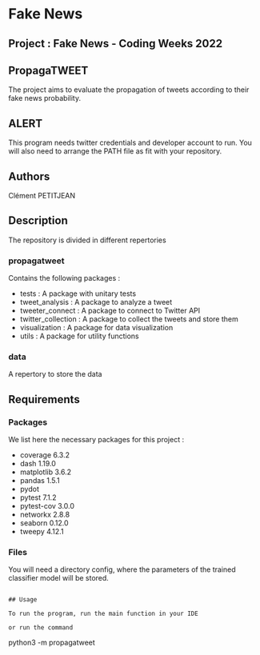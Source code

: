 # Fake News

## Project : Fake News - Coding Weeks 2022
## PropagaTWEET

The project aims to evaluate the propagation of tweets according to their fake news probability.

## ALERT

This program needs twitter credentials and developer account to run. You will also need to arrange the PATH file as fit with your repository.

## Authors

Clément PETITJEAN


## Description

The repository is divided in different repertories

### propagatweet

Contains the following packages :

- tests : A package with unitary tests
- tweet_analysis : A package to analyze a tweet
- tweeter_connect : A package to connect to Twitter API
- twitter_collection : A package to collect the tweets and store them
- visualization : A package for data visualization
- utils : A package for utility functions

### data

A repertory to store the data

## Requirements


### Packages

We list here the necessary packages for this project :

- coverage 6.3.2
- dash 1.19.0
- matplotlib 3.6.2
- pandas 1.5.1
- pydot 
- pytest 7.1.2
- pytest-cov 3.0.0
- networkx 2.8.8
- seaborn 0.12.0
- tweepy 4.12.1

### Files

You will need a directory config, where the parameters of the trained classifier model will be stored.


```

## Usage

To run the program, run the main function in your IDE

or run the command
```
python3 -m propagatweet
```

